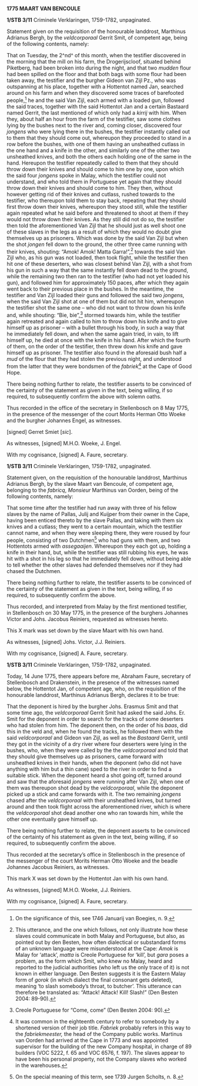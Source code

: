 **1775 MAART VAN BENCOULE**

**1/STB 3/11** Criminele Verklaringen, 1759-1782, unpaginated.

Statement given on the requisition of the honourable landdrost,
Marthinus Adrianus Bergh, by the *veldcorporaal* Gerrit Smit, of
competent age, being of the following contents, namely:

That on Tuesday, the 2^nd^ of this month, when the testifier discovered
in the morning that the mill on his farm, the Drogerijscloof, situated
behind Piketberg, had been broken into during the night, and that two
*mudden* flour had been spilled on the floor and that both bags with
some flour had been taken away, the testifier and the burgher Gideon van
Zijl Pz., who was outspanning at his place, together with a Hottentot
named Jan, searched around on his farm and when they discovered some
traces of barefooted people,[^1] he and the said Van Zijl, each armed
with a loaded gun, followed the said traces, together with the said
Hottentot Jan and a certain Bastaard named Gerrit, the last mentioned of
which only had a *kirrij* with him. When they, about half an hour from
the farm of the testifier, saw some clothes lying by the bushes next to
the river and, coming closer, discovered four *jongens* who were lying
there in the bushes, the testifier instantly called out to them that
they should come out, whereupon they proceeded to stand in a row before
the bushes, with one of them having an unsheathed cutlass in the one
hand and a knife in the other, and similarly one of the other two
unsheathed knives, and both the others each holding one of the same in
the hand. Hereupon the testifier repeatedly called to them that they
should throw down their knives and should come to him one by one, upon
which the said four *jongens* spoke in Malay, which the testifier could
not understand, and who told them in Portuguese yet again that they
should throw down their knives and should come to him. They then,
without however getting rid of their knives and cutlass, rushed towards
to the testifier, who thereupon told them to stay back, repeating that
they should first throw down their knives, whereupon they stood still,
while the testifier again repeated what he said before and threatened to
shoot at them if they would not throw down their knives. As they still
did not do so, the testifier then told the aforementioned Van Zijl that
he should just as well shoot one of these slaves in the legs as a result
of which they would no doubt give themselves up as prisoners. Which was
done by the said Van Zijl but when the shot *jongen* fell down to the
ground, the other three came running with their knives, shouting: “Amok!
Amok! Matta Garra!”,[^2] towards the said Van Zijl who, as his gun was
not loaded, then took flight, while the testifier then hit one of these
deserters, who was closest behind Van Zijl, with a shot from his gun in
such a way that the same instantly fell down dead to the ground, while
the remaining two then ran to the testifier (who had not yet loaded his
gun), and followed him for approximately 150 paces, after which they
again went back to their previous place in the bushes. In the meantime,
the testifier and Van Zijl loaded their guns and followed the said two
*jongens*, when the said Van Zijl shot at one of them but did not hit
him, whereupon the testifier shot the same one – who did not want to
throw down his knife and, while shouting: “Bie, bie”,[^3] stormed
towards him, while the testifier again retreated and again called to him
to throw down his knife and to give himself up as prisoner – with a
bullet through his body, in such a way that he immediately fell down,
and when the same again tried, in vain, to lift himself up, he died at
once with the knife in his hand. After which the fourth of them, on the
order of the testifier, then threw down his knife and gave himself up as
prisoner. The testifier also found in the aforesaid bush half a *mud* of
the flour that they had stolen the previous night, and understood from
the latter that they were bondsmen of the *fabriek*[^4] at the Cape of
Good Hope.

There being nothing further to relate, the testifier asserts to be
convinced of the certainty of the statement as given in the text, being
willing, if so required, to subsequently confirm the above with solemn
oaths.

Thus recorded in the office of the secretary in Stellenbosch on 8 May
1775, in the presence of the messenger of the court Morits Herman Otto
Woeke and the burgher Johannes Engel, as witnesses.

\[signed\] Gerret Smiet \[*sic*\].

As witnesses, \[signed\] M.H.O. Woeke, J. Engel.

With my cognisance, \[signed\] A. Faure, secretary.

**1/STB 3/11** Criminele Verklaringen, 1759-1782, unpaginated.

Statement given, on the requisition of the honourable landdrost,
Marthinus Adrianus Bergh, by the slave Maart van Bencoule, of competent
age, belonging to the *fabricq*, *Monsieur* Marthinus van Oorden, being
of the following contents, namely:

That some time after the testifier had run away with three of his fellow
slaves by the name of Pallas, Julij and Kuijper from their owner in the
Cape, having been enticed thereto by the slave Pallas, and taking with
them six knives and a cutlass; they went to a certain mountain, which
the testifier cannot name, and when they were sleeping there, they were
roused by four people, consisting of two Dutchmen[^5] who had guns with
them, and two Hottentots armed with *assegaaijen*. Whereupon they each
got up, holding a knife in their hand, but, while the testifier was
still rubbing his eyes, he was hit with a shot in his leg so that he
immediately fell down, without being able to tell whether the other
slaves had defended themselves nor if they had chased the Dutchmen.

There being nothing further to relate, the testifier asserts to be
convinced of the certainty of the statement as given in the text, being
willing, if so required, to subsequently confirm the above.

Thus recorded, and interpreted from Malay by the first mentioned
testifier, in Stellenbosch on 30 May 1775, in the presence of the
burghers Johannes Victor and Johs. Jacobus Reiniers, requested as
witnesses hereto.

This X mark was set down by the slave Maart with his own hand.

As witnesses, \[signed\] Johs. Victor, J.J. Reiniers.

With my cognisance, \[signed\] A. Faure, secretary.

**1/STB 3/11** Criminele Verklaringen, 1759-1782, unpaginated.

Today, 14 June 1775, there appears before me, Abraham Faure, secretary
of Stellenbosch and Drakenstein, in the presence of the witnesses named
below, the Hottentot Jan, of competent age, who, on the requisition of
the honourable landdrost, Marthinus Adrianus Bergh, declares it to be
true:

That the deponent is hired by the burgher Johs. Erasmus Smit and that
some time ago, the *veldcorporaal* Gerrit Smit had asked the said Johs.
Er. Smit for the deponent in order to search for the tracks of some
deserters who had stolen from him. The deponent then, on the order of
his *baas*, did this in the veld and, when he found the tracks, he
followed them with the said *veldcorporaal* and Gideon van Zijl, as well
as the *Bastaard* Gerrit, until they got in the vicinity of a dry river
where four deserters were lying in the bushes, who, when they were
called by the the *veldcorporaal* and told that they should give
themselves up as prisoners, came forward with unsheathed knives in their
hands, when the deponent (who did not have anything with him but a thin
cane) sped to the river in order to find a suitable stick. When the
deponent heard a shot going off, turned around and saw that the
aforesaid *jongens* were running after Van Zijl, when one of them was
thereupon shot dead by the *veldcorporaal*, while the deponent picked up
a stick and came forwards with it. The two remaining *jongens* chased
after the *veldcorporaal* with their unsheathed knives, but turned
around and then took flight across the aforementioned river, which is
where the *veldcorporaal* shot dead another one who ran towards him,
while the other one eventually gave himself up.

There being nothing further to relate, the deponent asserts to be
convinced of the certainty of his statement as given in the text, being
willing, if so required, to subsequently confirm the above.

Thus recorded at the secretary’s office in Stellenbosch in the presence
of the messenger of the court Morits Herman Otto Woeke and the beadle
Johannes Jacobus Reiniers, as witnesses.

This mark X was set down by the Hottentot Jan with his own hand.

As witnesses, \[signed\] M.H.O. Woeke, J.J. Reiniers.

With my cognisance, \[signed\] A. Faure, secretary.

[^1]: On the significance of this, see 1746 Januarij van Boegies, n. 9.

[^2]: This utterance, and the one which follows, not only illustrate how
    these slaves could communicate in both Malay and Portuguese, but
    also, as pointed out by den Besten, how often dialectical or
    substandard forms of an unknown language were misunderstood at the
    Cape: *Amok* is Malay for ‘attack’, *matta* is Creole Portuguese for
    ‘kill’, but *gara* poses a problem, as the form which Smit, who knew
    no Malay, heard and reported to the judicial authorities (who left
    us the only trace of it) is not known in either language. Den Besten
    suggests it is the Eastern Malay form of *gorok* (in which dialect
    the final consonant gets deleted), meaning ‘to slash somebody’s
    throat, to butcher’. This utterance can therefore be translated as:
    “Attack! Attack! Kill! Slash!” (Den Besten 2004: 89-90).

[^3]: Creole Portuguese for “Come, come” (Den Besten 2004: 90).

[^4]: It was common in the eighteenth century to refer to somebody by a
    shortened version of their job title. *Fabriek* probably refers in
    this way to the *fabriekmeester,* the head of the Company public
    works. Martinus van Oorden had arrived at the Cape in 1773 and was
    appointed supervisor for the building of the new Company hospital,
    in charge of 89 builders (VOC 5222, f. 65 and VOC 6576, f. 197). The
    slaves appear to have been his personal property, not the Company
    slaves who worked in the warehouses.

[^5]: On the special meaning of this term, see 1739 Jurgen Scholts, n.
    8.
